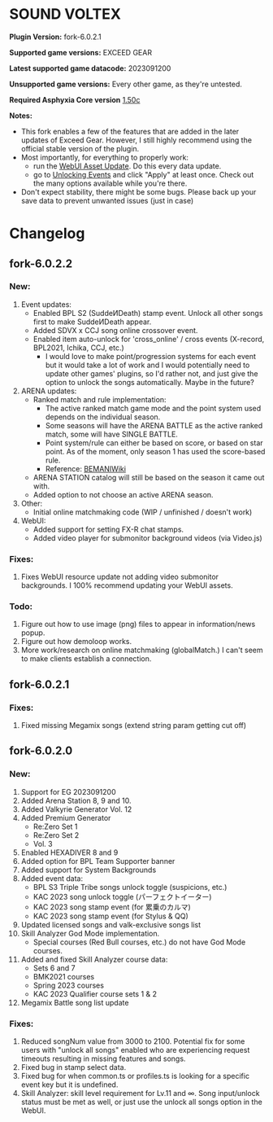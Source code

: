 # SOUND VOLTEX

**Plugin Version:** fork-6.0.2.1

**Supported game versions:** EXCEED GEAR

**Latest supported game datacode:** 2023091200

**Unsupported game versions:** Every other game, as they're untested.

**Required Asphyxia Core version** [1.50c](https://github.com/asphyxia-core/asphyxia-core.github.io/releases/tag/v1.50)

**Notes:**
- This fork enables a few of the features that are added in the later updates of Exceed Gear. However, I still highly recommend using the official stable version of the plugin. 
- Most importantly, for everything to properly work:
	- run the [WebUI Asset Update](/plugin/sdvx@asphyxia/update%20webui%20assets). Do this every data update.
	- go to [Unlocking Events](/plugin/sdvx@asphyxia/unlocking%20events) and click "Apply" at least once. Check out the many options available while you're there.
- Don't expect stability, there might be some bugs. Please back up your save data to prevent unwanted issues (just in case)


Changelog
===========
## fork-6.0.2.2

### New:

1. Event updates:
	- Enabled BPL S2 (SuddeИDeath) stamp event. Unlock all other songs first to make SuddeИDeath appear.
	- Added SDVX x CCJ song online crossover event.
	- Enabled item auto-unlock for 'cross_online' / cross events (X-record, BPL2021, Ichika, CCJ, etc.)
		- I would love to make point/progression systems for each event but it would take a lot of work and I would potentially need to update other games' plugins, so I'd rather not, and just give the option to unlock the songs automatically. Maybe in the future?
2. ARENA updates:
	- Ranked match and rule implementation:
		- The active ranked match game mode and the point system used depends on the individual season.
		- Some seasons will have the ARENA BATTLE as the active ranked match, some will have SINGLE BATTLE.
		- Point system/rule can either be based on score, or based on star point. As of the moment, only season 1 has used the score-based rule.
		- Reference: [BEMANIWiki](https://bemaniwiki.com/index.php?SOUND+VOLTEX+EXCEED+GEAR/ARENA+BATTLE#ONLINE_ARENA)
	- ARENA STATION catalog will still be based on the season it came out with.
	- Added option to not choose an active ARENA season.
3. Other:
	- Initial online matchmaking code (WIP / unfinished / doesn't work)
4. WebUI:
	- Added support for setting FX-R chat stamps.
	- Added video player for submonitor background videos (via Video.js)

### Fixes: 

1. Fixes WebUI resource update not adding video submonitor backgrounds. I 100% recommend updating your WebUI assets.

### Todo:
1. Figure out how to use image (png) files to appear in information/news popup.
2. Figure out how demoloop works.
3. More work/research on online matchmaking (globalMatch.) I can't seem to make clients establish a connection. 


## fork-6.0.2.1

### Fixes:

1. Fixed missing Megamix songs (extend string param getting cut off)


## fork-6.0.2.0

### New:

1. Support for EG 2023091200
2. Added Arena Station 8, 9 and 10.
3. Added Valkyrie Generator Vol. 12
4. Added Premium Generator
	- Re:Zero Set 1
	- Re:Zero Set 2
	- Vol. 3
5. Enabled HEXADIVER 8 and 9
6. Added option for BPL Team Supporter banner
7. Added support for System Backgrounds
8. Added event data:
	- BPL S3 Triple Tribe songs unlock toggle (suspicions, etc.)
	- KAC 2023 song unlock toggle (パーフェクトイーター)
	- KAC 2023 song stamp event (for 累乗のカルマ)
	- KAC 2023 song stamp event (for Stylus & QQ)
9. Updated licensed songs and valk-exclusive songs list
10. Skill Analyzer God Mode implementation.
	- Special courses (Red Bull courses, etc.) do not have God Mode courses.
11. Added and fixed Skill Analyzer course data:
	- Sets 6 and 7
	- BMK2021 courses
	- Spring 2023 courses
	- KAC 2023 Qualifier course sets 1 & 2
12. Megamix Battle song list update

### Fixes:

1. Reduced songNum value from 3000 to 2100. Potential fix for some users with "unlock all songs" enabled who are experiencing request timeouts resulting in missing features and songs.
2. Fixed bug in stamp select data.
3. Fixed bug for when common.ts or profiles.ts is looking for a specific event key but it is undefined.
3. Skill Analyzer: skill level requirement for Lv.11 and ∞. Song input/unlock status must be met as well, or just use the unlock all songs option in the WebUI.
